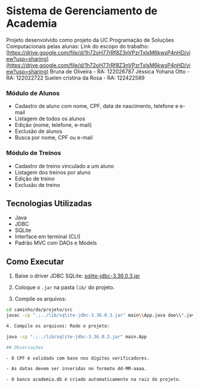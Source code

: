 # Sistema de Gerenciamento de Academia

Projeto desenvolvido como projeto da UC Programação de Soluções Computacionais pelas alunas:
Link do escopo do trabalho: [https://drive.google.com/file/d/1h72oH77rRf8Z3nVPzrTxlsM6kwsP4nHD/view?usp=sharing](https://drive.google.com/file/d/1h72oH77rRf8Z3nVPzrTxlsM6kwsP4nHD/view?usp=sharing)
Bruna de Oliveira - RA: 122026787
Jéssica Yohana Otto - RA: 122022722
Suelen cristina da Rosa - RA: 122422589

### Módulo de Alunos
- Cadastro de aluno com nome, CPF, data de nascimento, telefone e e-mail
- Listagem de todos os alunos
- Edição (nome, telefone, e-mail)
- Exclusão de alunos
- Busca por nome, CPF ou e-mail

### Módulo de Treinos
- Cadastro de treino vinculado a um aluno
- Listagem dos treinos por aluno
- Edição de treino
- Exclusão de treino

## Tecnologias Utilizadas

- Java
- JDBC
- SQLite
- Interface em terminal (CLI)
- Padrão MVC com DAOs e Models


## Como Executar

1. Baixe o driver JDBC SQLite:
   [sqlite-jdbc-3.36.0.3.jar](https://repo1.maven.org/maven2/org/xerial/sqlite-jdbc/3.36.0.3/sqlite-jdbc-3.36.0.3.jar)

2. Coloque o `.jar` na pasta `lib/` do projeto.

3. Compile os arquivos:

```bash
cd caminho/do/projeto/src
javac -cp ".;../lib/sqlite-jdbc-3.36.0.3.jar" main\\App.java dao\\*.java model\\*.java util\\*.java

4. Compile os arquivos: Rode o projeto:

java -cp ".;../lib/sqlite-jdbc-3.36.0.3.jar" main.App

## Observações

- O CPF é validado com base nos dígitos verificadores.

- As datas devem ser inseridas no formato dd-MM-aaaa.

- O banco academia.db é criado automaticamente na raiz do projeto.

